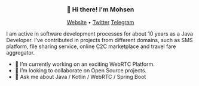 <h3 align="center">👋 Hi there! I'm Mohsen</h3>
<p align="center">
  <a href="https://mohsen.work">Website</a> •
  <a href="https://twitter.com/mohhsenk">Twitter</a>
    <a href="https://t.me/mohhsenk">Telegram</a>
</p>

I am active in software development processes for about 10 years as a Java Developer. 
I've contributed in projects from different domains, such as SMS platform, file sharing service, online C2C marketplace and travel fare aggregator.

- 🔭 I’m currently working on an exciting WebRTC Platform.
- 👯 I’m looking to collaborate on Open Source projects.
- 💬 Ask me about Java / Kotlin / WebRTC / Spring Boot 



